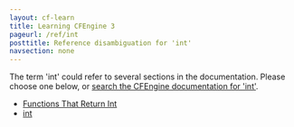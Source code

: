 ```yaml
---
layout: cf-learn
title: Learning CFEngine 3
pageurl: /ref/int
posttitle: Reference disambiguation for 'int'
navsection: none
---
```


The term 'int' could refer to several sections in the documentation. Please choose one below, or
[search the CFEngine documentation for 'int'](http://cfengine.com/docs/3.5/search.html?q=int).

- [Functions That Return Int](http://cfengine.com/docs/3.5/reference-functions.html#functions-that-return-int)
- [int](http://cfengine.com/docs/3.5/reference-promise-types-vars.html#int)
